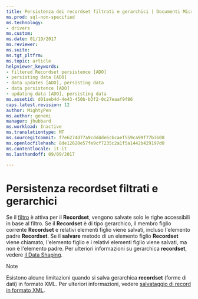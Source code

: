 ```yaml
---
title: Persistenza dei recordset filtrati e gerarchici | Documenti Microsoft
ms.prod: sql-non-specified
ms.technology:
- drivers
ms.custom: 
ms.date: 01/19/2017
ms.reviewer: 
ms.suite: 
ms.tgt_pltfrm: 
ms.topic: article
helpviewer_keywords:
- filtered Recordset persistence [ADO]
- persisting data [ADO]
- data updates [ADO], persisting data
- data persistence [ADO]
- updating data [ADO], persisting data
ms.assetid: d01aeb4d-4e43-450b-b3f2-0c27eaaf9f86
caps.latest.revision: 12
author: MightyPen
ms.author: genemi
manager: jhubbard
ms.workload: Inactive
ms.translationtype: MT
ms.sourcegitcommit: f7e6274d77a9cdd4de6cbcaef559ca99f77b3608
ms.openlocfilehash: 8de12620e57fe9cf7235c2a1f5a1442b429197d0
ms.contentlocale: it-it
ms.lasthandoff: 09/09/2017

---
```

# <a name="persisting-filtered-and-hierarchical-recordsets"></a>Persistenza recordset filtrati e gerarchici
Se il [filtro](../../../ado/reference/ado-api/filter-property.md) è attiva per il **Recordset**, vengono salvate solo le righe accessibili in base al filtro. Se il **Recordset** è di tipo gerarchico, il membro figlio corrente **Recordset** e relativi elementi figlio viene salvati, incluso l'elemento padre **Recordset**. Se il **salvare** metodo di un elemento figlio **Recordset** viene chiamato, l'elemento figlio e i relativi elementi figlio viene salvati, ma non è l'elemento padre. Per ulteriori informazioni su gerarchica **recordset**, vedere [il Data Shaping](../../../ado/guide/data/data-shaping.md).  
  
> [!NOTE]
>  Esistono alcune limitazioni quando si salva gerarchica **recordset** (forme di dati) in formato XML. Per ulteriori informazioni, vedere [salvataggio di record in formato XML](../../../ado/guide/data/persisting-records-in-xml-format.md).

